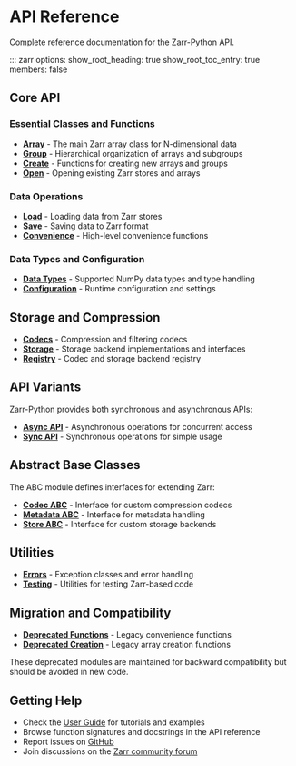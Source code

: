 # API Reference

Complete reference documentation for the Zarr-Python API.

::: zarr
    options:
      show_root_heading: true
      show_root_toc_entry: true
      members: false

## Core API

### Essential Classes and Functions

- **[Array](array.md)** - The main Zarr array class for N-dimensional data
- **[Group](group.md)** - Hierarchical organization of arrays and subgroups
- **[Create](create.md)** - Functions for creating new arrays and groups
- **[Open](open.md)** - Opening existing Zarr stores and arrays

### Data Operations

- **[Load](load.md)** - Loading data from Zarr stores
- **[Save](save.md)** - Saving data to Zarr format
- **[Convenience](convenience.md)** - High-level convenience functions

### Data Types and Configuration

- **[Data Types](dtype.md)** - Supported NumPy data types and type handling
- **[Configuration](config.md)** - Runtime configuration and settings

## Storage and Compression

- **[Codecs](codecs.md)** - Compression and filtering codecs
- **[Storage](storage.md)** - Storage backend implementations and interfaces
- **[Registry](registry.md)** - Codec and storage backend registry

## API Variants

Zarr-Python provides both synchronous and asynchronous APIs:

- **[Async API](api_async.md)** - Asynchronous operations for concurrent access
- **[Sync API](api_sync.md)** - Synchronous operations for simple usage

## Abstract Base Classes

The ABC module defines interfaces for extending Zarr:

- **[Codec ABC](abc/codec.md)** - Interface for custom compression codecs
- **[Metadata ABC](abc/metadata.md)** - Interface for metadata handling
- **[Store ABC](abc/store.md)** - Interface for custom storage backends

## Utilities

- **[Errors](errors.md)** - Exception classes and error handling
- **[Testing](testing.md)** - Utilities for testing Zarr-based code


## Migration and Compatibility

- **[Deprecated Functions](deprecated/convenience.md)** - Legacy convenience functions
- **[Deprecated Creation](deprecated/creation.md)** - Legacy array creation functions

These deprecated modules are maintained for backward compatibility but should be avoided in new code.

## Getting Help

- Check the [User Guide](../user-guide/index.md) for tutorials and examples
- Browse function signatures and docstrings in the API reference
- Report issues on [GitHub](https://github.com/zarr-developers/zarr-python)
- Join discussions on the [Zarr community forum](https://github.com/zarr-developers/community)
